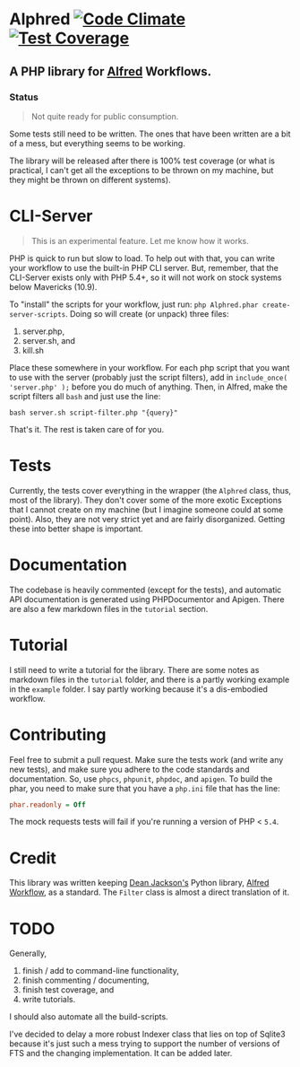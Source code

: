 Alphred [![Code Climate](https://codeclimate.com/github/shawnrice/alphred/badges/gpa.svg)](https://codeclimate.com/github/shawnrice/alphred) [![Test Coverage](https://codeclimate.com/github/shawnrice/alphred/badges/coverage.svg)](https://codeclimate.com/github/shawnrice/alphred)
=======


## A PHP library for [Alfred](http://www.alfredapp.com) Workflows.

### Status
> Not quite ready for public consumption.

Some tests still need to be written. The ones that have been written are a bit of a mess, but everything seems to be working.

The library will be released after there is 100% test coverage (or what is practical, I can't get all the exceptions to be thrown on my machine, but they might be thrown on different systems).

CLI-Server
===

> This is an experimental feature. Let me know how it works.

PHP is quick to run but slow to load. To help out with that, you can write your workflow to use the built-in PHP CLI server. But, remember, that the CLI-Server exists only with PHP 5.4+, so it will not work on stock systems below Mavericks (10.9).

To "install" the scripts for your workflow, just run: `php Alphred.phar create-server-scripts`. Doing so will create (or unpack) three files:
1. server.php,
2. server.sh, and
3. kill.sh

Place these somewhere in your workflow. For each php script that you want to use with the server (probably just the script filters), add in `include_once( 'server.php' );` before you do much of anything. Then, in Alfred, make the script filters all `bash` and just use the line:
````shell
bash server.sh script-filter.php "{query}"
````
That's it. The rest is taken care of for you.

Tests
===
Currently, the tests cover everything in the wrapper (the `Alphred` class, thus, most of the library). They don't cover some of the more exotic Exceptions that I cannot create on my machine (but I imagine someone could at some point). Also, they are not very strict yet and are fairly disorganized. Getting these into better shape is important.

Documentation
===
The codebase is heavily commented (except for the tests), and automatic API documentation is generated using PHPDocumentor and Apigen. There are also a few markdown files in the `tutorial` section.

Tutorial
===
I still need to write a tutorial for the library. There are some notes as markdown files in the `tutorial` folder, and there is a partly working example in the `example` folder. I say partly working because it's a dis-embodied workflow.

Contributing
===
Feel free to submit a pull request. Make sure the tests work (and write any new tests), and make sure you adhere to
the code standards and documentation. So, use `phpcs`, `phpunit`, `phpdoc`, and `apigen`. To build the phar, you need
to make sure that you have a `php.ini` file that has the line:
````ini
phar.readonly = Off
````

The mock requests tests will fail if you're running a version of PHP < `5.4`.


Credit
===
This library was written keeping [Dean Jackson's](http://www.deanishe.net/) Python library, [Alfred Workflow](https://github.com/deanishe/alfred-workflow), as a standard. The `Filter` class is almost a direct translation of it.


TODO
====
Generally,

1. finish / add to command-line functionality,
2. finish commenting / documenting,
3. finish test coverage, and
4. write tutorials.

I should also automate all the build-scripts.

I've decided to delay a more robust Indexer class that lies on top of Sqlite3 because it's just such a mess trying
to support the number of versions of FTS and the changing implementation. It can be added later.

